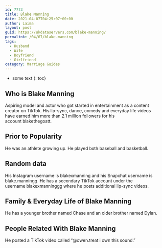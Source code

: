```yaml
---
id: 7773
title: Blake Manning
date: 2021-04-07T04:25:07+00:00
author: Laima
layout: post
guid: https://ukdataservers.com/blake-manning/
permalink: /04/07/blake-manning
tags:
  - Husband
  - Wife
  - Boyfriend
  - Girlfriend
category: Marriage Guides
---
```


* some text
{: toc}


## Who is Blake Manning
                  
                  
                  
Aspiring model and actor who got started in entertainment as a content creator on TikTok. His lip-sync, dance, comedy and everyday life videos have earned him more than 2.1 million followers for his account blakethegoatt.
                  
              
            
              
            
                
                
                
## Prior to Popularity
                  
                  
                  
He was an athlete growing up. He played both baseball and basketball.
                  
              
            
              
            
                
                
                
## Random data
                  
                  
                  
His Instagram username is blakexmanning and his Snapchat username is blake.manningg. He has a secondary TikTok account under the username blakexmanninggg where he posts additional lip-sync videos. 
                  
              
            
              
            
                
                
                
## Family & Everyday Life of Blake Manning
                  
                  
                  
He has a younger brother named Chase and an older brother named Dylan.
                  
              
            
              
            
                
                
                
## People Related With Blake Manning
                  
                  
                  
He posted a TikTok video called &#8220;@owen.treat i own this sound.&#8221; 
                  
              
            
              
            
                
              
            
              
              
            
            
              
            
          
          
          